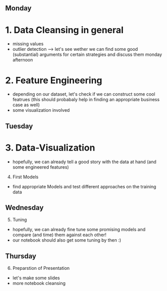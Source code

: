 ## Monday

# 1. Data Cleansing in general 
* missing values
* outlier detection 
    --> let's see wether we can find some good (substantial) arguments for certain strategies and discuss them monday afternoon
# 2. Feature Engineering
* depending on our dataset, let's check if we can construct some cool featrues (this should probabaly help in finding an appropriate business case as well)
* some visualization involved

## Tuesday

# 3. Data-Visualization
* hopefully, we can already tell a good story with the data at hand (and some engineered features)

4. First Models
* find appropriate Models and test different approaches on the training data

## Wednesday

5. Tuning
* hopefully, we can already fine tune some promising models and compare (and time) them against each other!
* our notebook should also get some tuning by then :)

## Thursday

6. Preparstion of Presentation 
* let's make some slides 
* more notebook cleansing
